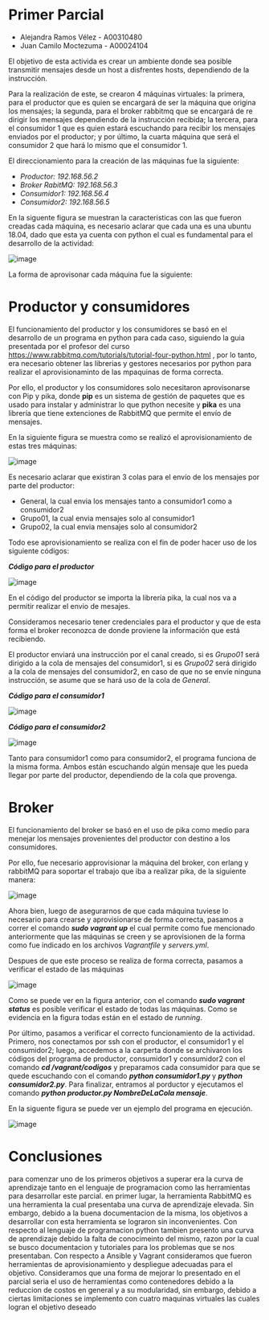 # Primer Parcial

- Alejandra Ramos Vélez - A00310480
- Juan Camilo Moctezuma - A00024104

El objetivo de esta activida es crear un ambiente donde sea posible transmitir mensajes desde un host a disfrentes hosts, dependiendo de la instrucción.

Para la realización de este, se crearon 4 máquinas virtuales: la primera, para el productor que es quien se encargará de ser la máquina que origina los mensajes; la segunda, para el broker rabbitmq que se encargará de re dirigir los mensajes dependiendo de la instrucción recibida; la tercera, para el consumidor 1 que es quien estará escuchando para recibir los mensajes enviados por el productor; y por último, la cuarta máquina que será el consumidor 2 que hará lo mismo que el consumidor 1.

El direccionamiento para la creación de las máquinas fue la siguiente:

- _Productor: 192.168.56.2_
- _Broker RabitMQ: 192.168.56.3_
- _Consumidor1: 192.168.56.4_
- _Consumidor2: 192.168.56.5_

En la siguente figura se muestran la caracteristicas con las que fueron creadas cada máquina, es necesario aclarar que cada una es una ubuntu 18.04, dado que esta ya cuenta con python el cual es fundamental para el desarrollo de la actividad:

![image](https://drive.google.com/uc?export=view&id=1amQ8jSHA79Sl7eCoWVfRvDOx9kNPoPyS)

La forma de aprovisonar cada máquina fue la siguiente:

# **Productor y consumidores**

El funcionamiento del productor y los consumidores se basó en el desarrollo de un programa en python para cada caso, siguiendo la guia presentada por el profesor del curso https://www.rabbitmq.com/tutorials/tutorial-four-python.html , por lo tanto, era necesario obtener las librerias y gestores necesarios por python para realizar el aprovisionaminto de las mpaquinas de forma correcta.

Por ello, el productor y los consumidores solo necesitaron aprovisonarse con Pip y pika, donde **pip** es un sistema de gestión de paquetes que es usado para instalar y administrar lo que python necesite y **pika** es una librería que tiene extenciones de RabbitMQ que permite el envío de mensajes.

En la siguiente figura se muestra como se realizó el aprovisionamiento de estas tres máquinas:

![image](https://drive.google.com/uc?export=view&id=1AdMsVMIwrXWi3ZhlmA_JyOTWUo08PfqC)

Es necesario aclarar que existiran 3 colas para el envío de los mensajes por parte del productor:

- General, la cual envia los mensajes tanto a consumidor1 como a consumidor2
- Grupo01, la cual envia mensajes solo al consumidor1
- Grupo02, la cual envia mensajes solo al consumidor2

Todo ese aprovisionamiento se realiza con el fin de poder hacer uso de los siguiente códigos:

***Código para el productor***

![image](https://drive.google.com/uc?export=view&id=1kPu1tQpx6cebSaVdUJaBYR5r6tCz8Ylm)

En el código del productor se importa la librería pika, la cual nos va a permitir realizar el envio de mesajes.

Consideramos necesario tener credenciales para el productor y que de esta forma el broker reconozca de donde proviene la información que está recibiendo.

El productor enviará una instrucción por el canal creado, si es _Grupo01_ será dirigido a la cola de mensajes del consumidor1, si es _Grupo02_ será dirigido a la cola de mensajes del consumidor2, en caso de que no se envíe ninguna instrucción, se asume que se hará uso de la cola de _General_.

***Código para el consumidor1***

![image](https://drive.google.com/uc?export=view&id=1fvc3G0p5NdmNpwVpKaMHlXfZ5pO-IGME)

***Código para el consumidor2***

![image](https://drive.google.com/uc?export=view&id=1GcJUpRm6aOw5ZE66ONqBF6yR7lWOSHZ4)

Tanto para consumidor1 como para consumidor2, el programa funciona de la misma forma. Ambos están escuchando algún mensaje que les pueda llegar por parte del productor, dependiendo de la cola que provenga.

# **Broker**

El funcionamiento del broker se basó en el uso de pika como medio para menejar los mensajes provenientes del productor con destino a los consumidores.

Por ello, fue necesario approvisionar la máquina del broker, con erlang y rabbitMQ para soportar el trabajo que iba a realizar pika, de la siguiente manera:

![image](https://drive.google.com/uc?export=view&id=1xWvtDjT7Jjv0uvr9dmFvyNkn_aNC7CrP)

Ahora bien, luego de asegurarnos de que cada máquina tuviese lo necesario para crearse y aprovisionarse de forma correcta, pasamos a correr el comando ***sudo vagrant up*** el cual permite como fue mencionado anteriormente que las máquinas se creen y se aprovisionen de la forma como fue indicado en los archivos _Vagrantfile_ y _servers.yml_.

Despues de que este proceso se realiza de forma correcta, pasamos a verificar el estado de las máquinas

![image](https://drive.google.com/uc?export=view&id=1vy-9gyMK_yqyCQcTHmMO3dO6eDX_EnXF)

Como se puede ver en la figura anterior, con el comando ***sudo vagrant status*** es posible verificar el estado de todas las máquinas. Como se evidencia en la figura todas están en el estado de _running_.

Por último, pasamos a verificar el correcto funcionamiento de la actividad. Primero, nos conectamos por ssh con el productor, el consumidor1 y el consumidor2; luego, accedemos a la carperta donde se archivaron los códigos del programa de productor, consumidor1 y consumidor2 con el comando ***cd /vagrant/codigos*** y preparamos cada consumidor para que se quede escuchando con el comando ***python consumidor1.py*** y ***python consumidor2.py***. Para finalizar, entramos al porductor y ejecutamos el comando ***python productor.py _NombreDeLaCola_ _mensaje_***.

En la siguente figura se puede ver un ejemplo del programa en ejecución.

![image](https://drive.google.com/uc?export=view&id=1-ETUrKHZ0EvDshrdZvQqCfZiuR5HQItV)

# Conclusiones

para comenzar uno de los primeros objetivos a superar era la curva de aprendizaje tanto en el lenguaje de programacion como las herramientas para desarrollar este parcial. en primer lugar, la herramienta  RabbitMQ es una herramienta la cual presentaba una curva de aprendizaje elevada. Sin embargo, debido a la buena documentacion de la misma, los objetivos a desarrollar con esta herramienta se lograron sin inconvenientes. Con respecto al lenguaje de programacion python tambien presento una curva de aprendizaje debido la falta de conocimeinto del mismo, razon por la cual se busco documentacion y tutoriales para los problemas que se nos presentaban. Con respecto a Ansible y Vagrant consideramos que fueron herramientas de aprovisionamiento y despliegue adecuadas para el objetivo. Consideramos que una forma de mejorar lo presentado en el parcial seria el uso de herramientas como contenedores debido a la reduccion de costos en general y a su modularidad, sin embargo, debido a ciertas limitaciones se implemento con cuatro maquinas virtuales las cuales logran el objetivo deseado
